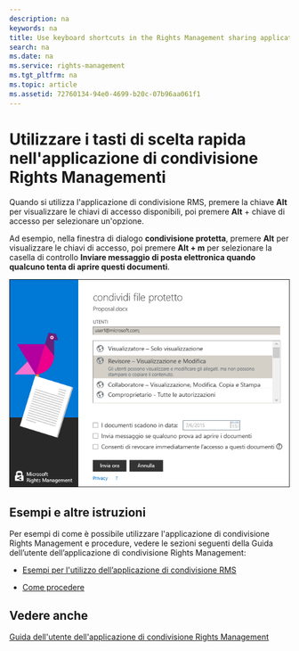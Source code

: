 ```yaml
---
description: na
keywords: na
title: Use keyboard shortcuts in the Rights Management sharing application
search: na
ms.date: na
ms.service: rights-management
ms.tgt_pltfrm: na
ms.topic: article
ms.assetid: 72760134-94e0-4699-b20c-07b96aa061f1
---
```

# Utilizzare i tasti di scelta rapida nell&#39;applicazione di condivisione Rights Managementi
Quando si utilizza l'applicazione di condivisione RMS, premere la chiave **Alt** per visualizzare le chiavi di accesso disponibili, poi premere **Alt** + chiave di accesso per selezionare un'opzione.

Ad esempio, nella finestra di dialogo **condivisione protetta**, premere **Alt** per visualizzare le chiavi di accesso, poi premere **Alt + m** per selezionare la casella di controllo **Inviare messaggio di posta elettronica quando qualcuno tenta di aprire questi documenti**.

![](../Image/ADRMS_MSRMSApp_AccessKeys.png)

## Esempi e altre istruzioni
Per esempi di come è possibile utilizzare l'applicazione di condivisione Rights Management e procedure, vedere le sezioni seguenti della Guida dell’utente dell’applicazione di condivisione Rights Management:

-   [Esempi per l'utilizzo dell’applicazione di condivisione RMS](../Topic/Rights_Management_sharing_application_user_guide.md#BKMK_SharingExamples)

-   [Come procedere](../Topic/Rights_Management_sharing_application_user_guide.md#BKMK_SharingInstructions)

## Vedere anche
[Guida dell'utente dell'applicazione di condivisione Rights Management](../Topic/Rights_Management_sharing_application_user_guide.md)

